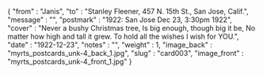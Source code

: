 {
  "from" : "Janis",
  "to" : "Stanley Fleener, 457 N. 15th St., San Jose, Calif.",
  "message" : "",
  "postmark" : "1922: San Jose Dec 23, 3:30pm 1922",
  "cover" : "Never a bushy Christmas tree, Is big enough, though big it be, No matter how high and tall it grew. To hold all the wishes I wish for YOU.",
  "date" : "1922-12-23",
  "notes" : "",
  "weight" : 1,
  "image_back" : "myrts_postcards_unk-4_back_1.jpg",
  "slug" : "card003",
  "image_front" : "myrts_postcards_unk-4_front_1.jpg"
}
